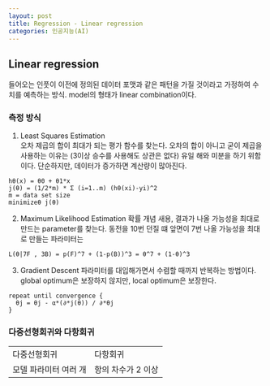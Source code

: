 ```yaml
---
layout: post
title: Regression - Linear regression
categories: 인공지능(AI)
---
```

## Linear regression
들어오는 인풋이 이전에 정의된 데이터 포맷과 같은 패턴을 가질 것이라고 가정하여 수치를 예측하는 방식. model의 형태가 linear combination이다.  

### 측정 방식
1. Least Squares Estimation<br>
오차 제곱의 합이 최대가 되는 평가 함수를 찾는다.  오차의 합이 아니고 굳이 제곱을 사용하는 이유는 (3이상 승수를 사용해도 상관은 없다) 유일 해와 미분을 하기 위함이다. 단순하지만, 데이터가 증가하면 계산량이 많아진다.
```
hθ(x) = θ0 + θ1*x
j(θ) = (1/2*m) * Σ (i=1..m) (hθ(xi)-yi)^2
m = data set size
minimizeθ j(θ)
```

2. Maximum Likelihood Estimation
확률 개념 새용, 결과가 나올 가능성을 최대로 만드는 parameter를 찾는다.
동전을 10번 던질 떄 앞면이 7번 나올 가능성을 최대로 만들는 파라미터는
```
L(θ|7F , 3B) = p(F)^7 + (1-p(B))^3 = θ^7 + (1-θ)^3
```

3. Gradient Descent
파라미터를 대입해가면서 수렴할 때까지 반복하는 방법이다. global optimum은 보장하지 않지만, local optimum은 보장한다.
```
repeat until convergence {
  θj = θj - α*(∂*j(θ)) / ∂*θj
}
```
### 다중선형회귀와 다항회귀
<table>
<tr> <td> 다중선형회귀 </td> <td> 다항회귀 </td> </tr>
<tr> <td> 모델 파라미터 여러 개 </td> <td> 항의 차수가 2 이상</td> </tr>
</table>
